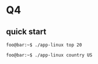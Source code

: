 # Q4

## quick start
```console
foo@bar:~$ ./app-linux top 20

foo@bar:~$ ./app-linux country US
```

